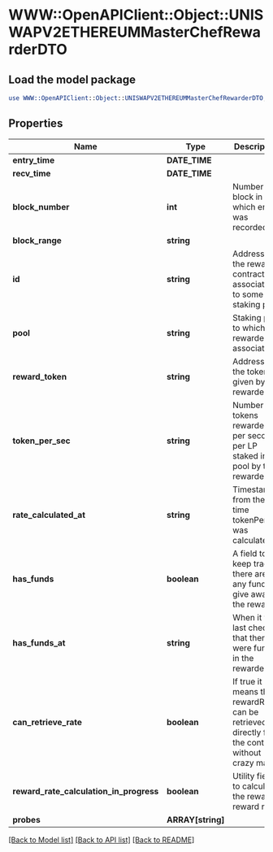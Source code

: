 # WWW::OpenAPIClient::Object::UNISWAPV2ETHEREUMMasterChefRewarderDTO

## Load the model package
```perl
use WWW::OpenAPIClient::Object::UNISWAPV2ETHEREUMMasterChefRewarderDTO;
```

## Properties
Name | Type | Description | Notes
------------ | ------------- | ------------- | -------------
**entry_time** | **DATE_TIME** |  | [optional] 
**recv_time** | **DATE_TIME** |  | [optional] 
**block_number** | **int** | Number of block in which entity was recorded. | [optional] 
**block_range** | **string** |  | [optional] 
**id** | **string** | Address of the rewarder contract associated to some staking pool | [optional] 
**pool** | **string** | Staking pool to which this rewarder is associated | [optional] 
**reward_token** | **string** | Address of the token given by this rewarder | [optional] 
**token_per_sec** | **string** | Number of tokens rewarded per second per LP staked in pool by this rewarder | [optional] 
**rate_calculated_at** | **string** | Timestamp from the last time tokenPerSec was calculated | [optional] 
**has_funds** | **boolean** | A field to keep track if there are any funds to give away in the rewarder | [optional] 
**has_funds_at** | **string** | When it was last checked that there were funds in the rewarder | [optional] 
**can_retrieve_rate** | **boolean** | If true it means the rewardRate can be retrieved directly from the contract, without crazy math | [optional] 
**reward_rate_calculation_in_progress** | **boolean** | Utility field to calculate the rewarder reward rate | [optional] 
**probes** | **ARRAY[string]** |  | [optional] 

[[Back to Model list]](../README.md#documentation-for-models) [[Back to API list]](../README.md#documentation-for-api-endpoints) [[Back to README]](../README.md)



